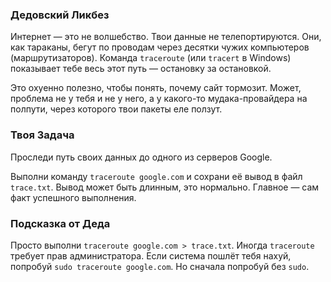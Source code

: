 ### Дедовский Ликбез

Интернет — это не волшебство. Твои данные не телепортируются. Они, как тараканы, бегут по проводам через десятки чужих компьютеров (маршрутизаторов). Команда `traceroute` (или `tracert` в Windows) показывает тебе весь этот путь — остановку за остановкой.

Это охуенно полезно, чтобы понять, почему сайт тормозит. Может, проблема не у тебя и не у него, а у какого-то мудака-провайдера на полпути, через которого твои пакеты еле ползут.

### Твоя Задача

Проследи путь своих данных до одного из серверов Google.

Выполни команду `traceroute google.com` и сохрани её вывод в файл `trace.txt`. Вывод может быть длинным, это нормально. Главное — сам факт успешного выполнения.

### Подсказка от Деда

Просто выполни `traceroute google.com > trace.txt`. Иногда `traceroute` требует прав администратора. Если система пошлёт тебя нахуй, попробуй `sudo traceroute google.com`. Но сначала попробуй без `sudo`.
